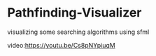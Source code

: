 # Pathfinding-Visualizer

visualizing some searching algorithms using sfml

video:https://youtu.be/Cs8pNYpiuqM
